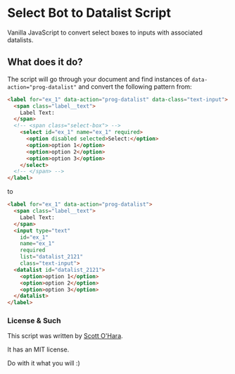 # Select Bot to Datalist Script

Vanilla JavaScript to convert select boxes to inputs with associated datalists.


## What does it do?

The script will go through your document and find instances of ```data-action="prog-datalist"``` and convert the following pattern from:

```html
<label for="ex_1" data-action="prog-datalist" data-class="text-input">
  <span class="label__text">
    Label Text:
  </span>
  <!-- <span class="select-box"> -->
    <select id="ex_1" name="ex_1" required>
      <option disabled selected>Select:</option>
      <option>option 1</option>
      <option>option 2</option>
      <option>option 3</option>
    </select>
  <!-- </span> -->
</label>
```   

to   

```html
<label for="ex_1" data-action="prog-datalist">
  <span class="label__text">
    Label Text:
  </span>
  <input type="text"
    id="ex_1" 
    name="ex_1" 
    required 
    list="datalist_2121" 
    class="text-input">
  <datalist id="datalist_2121">
    <option>option 1</option>
    <option>option 2</option>
    <option>option 3</option>
  </datalist>
</label>
```
  
  
### License & Such

This script was written by [Scott O'Hara](https://twitter.com/scottohara).

It has an MIT license.

Do with it what you will :)

